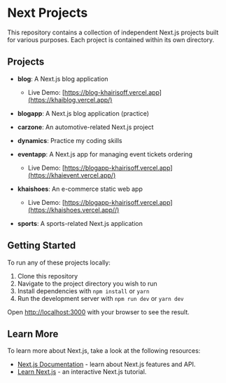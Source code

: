 # Next Projects

This repository contains a collection of independent Next.js projects built for various purposes. Each project is contained within its own directory.

## Projects

- **blog**: A Next.js blog application
  - Live Demo: [https://blog-khairisoff.vercel.app](https://khaiblog.vercel.app/)
    
- **blogapp**: A Next.js blog application (practice)

  
- **carzone**: An automotive-related Next.js project
  
- **dynamics**: Practice my coding skills
  
- **eventapp**: A Next.js app for managing event tickets ordering
  - Live Demo: [https://blogapp-khairisoff.vercel.app](https://khaievent.vercel.app/)
  
- **khaishoes**: An e-commerce static web app
  - Live Demo: [https://blogapp-khairisoff.vercel.app](https://khaishoes.vercel.app//)
    
- **sports**: A sports-related Next.js application

## Getting Started

To run any of these projects locally:

1. Clone this repository 
2. Navigate to the project directory you wish to run
3. Install dependencies with `npm install` or `yarn`
4. Run the development server with `npm run dev` or `yarn dev`

Open [http://localhost:3000](http://localhost:3000) with your browser to see the result.

## Learn More

To learn more about Next.js, take a look at the following resources:

- [Next.js Documentation](https://nextjs.org/docs) - learn about Next.js features and API.
- [Learn Next.js](https://nextjs.org/learn) - an interactive Next.js tutorial.
